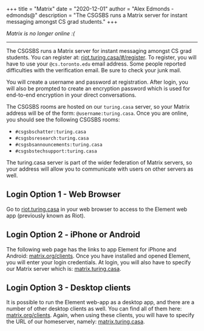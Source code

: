 +++
title = "Matrix"
date = "2020-12-01"
author = "Alex Edmonds - edmonds@"
description = "The CSGSBS runs a Matrix server for instant messaging amongst CS grad students."
+++

_Matrix is no longer online :(_

---

The CSGSBS runs a Matrix server for instant messaging amongst CS grad students. You can register at: [riot.turing.casa/#/register](https://riot.turing.casa/#/register). To register, you will have to use your `@cs.toronto.edu` email address. Some people reported difficulties with the verification email. Be sure to check your junk mail.

You will create a username and password at registration. After login, you will also be prompted to create an encryption password which is used for end-to-end encryption in your direct conversations.

The CSGSBS rooms are hosted on our `turing.casa` server, so your Matrix address will be of the form: `@username:turing.casa`. Once you are online, you should see the following CSGSBS rooms:

- `#csgsbschatter:turing.casa`
- `#csgsbsresearch:turing.casa`
- `#csgsbsannouncements:turing.casa`
- `#csgsbstechsupport:turing.casa`

The turing.casa server is part of the wider federation of Matrix servers, so your address will allow you to communicate with users on other servers as well.

## Login Option 1 - Web Browser

Go to [riot.turing.casa](https://riot.turing.casa) in your web browser to access to the Element web app (previously known as Riot).

## Login Option 2 - iPhone or Android

The following web page has the links to app Element for iPhone and Android: [matrix.org/clients](https://matrix.org/clients). Once you have installed and opened Element, you will enter your login credentials. At login, you will also have to specify our Matrix server which is: [matrix.turing.casa](https://matrix.turing.casa).

## Login Option 3 - Desktop clients

It is possible to run the Element web-app as a desktop app, and there are a number of other desktop clients as well. You can find all of them here: [matrix.org/clients](https://matrix.org/clients). Again, when using these clients, you will have to specify the URL of our homeserver, namely: [matrix.turing.casa](https://matrix.turing.casa).
